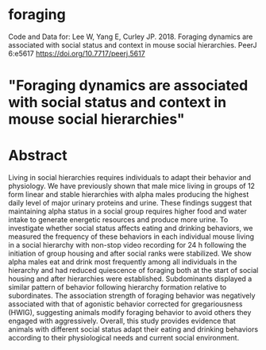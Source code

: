 # foraging

Code and Data for: Lee W, Yang E, Curley JP. 2018. Foraging dynamics are associated with social status and context in mouse social hierarchies. PeerJ 6:e5617 https://doi.org/10.7717/peerj.5617

# "Foraging dynamics are associated with social status and context in mouse social hierarchies"

# Abstract 
 
Living in social hierarchies requires individuals to adapt their behavior and physiology. We have previously shown that male mice living in groups of 12 form linear and stable hierarchies with alpha males producing the highest daily level of major urinary proteins and urine. These findings suggest that maintaining alpha status in a social group requires higher food and water intake to generate energetic resources and produce more urine. To investigate whether social status affects eating and drinking behaviors, we measured the frequency of these behaviors in each individual mouse living in a social hierarchy with non-stop video recording for 24 h following the initiation of group housing and after social ranks were stabilized. We show alpha males eat and drink most frequently among all individuals in the hierarchy and had reduced quiescence of foraging both at the start of social housing and after hierarchies were established. Subdominants displayed a similar pattern of behavior following hierarchy formation relative to subordinates. The association strength of foraging behavior was negatively associated with that of agonistic behavior corrected for gregariousness (HWIG), suggesting animals modify foraging behavior to avoid others they engaged with aggressively. Overall, this study provides evidence that animals with different social status adapt their eating and drinking behaviors according to their physiological needs and current social environment.
